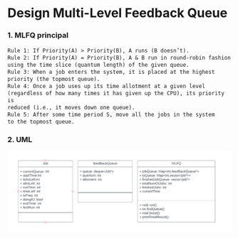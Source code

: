 # Design Multi-Level Feedback Queue

### 1.  MLFQ principal
```
Rule 1: If Priority(A) > Priority(B), A runs (B doesn’t).
Rule 2: If Priority(A) = Priority(B), A & B run in round-robin fashion using the time slice (quantum length) of the given queue.
Rule 3: When a job enters the system, it is placed at the highest
priority (the topmost queue).
Rule 4: Once a job uses up its time allotment at a given level (regardless of how many times it has given up the CPU), its priority is
reduced (i.e., it moves down one queue).
Rule 5: After some time period S, move all the jobs in the system
to the topmost queue.
```  

### 2. UML
![uml](https://github.com/huaxing-w/cs5600-computer-system/blob/MLFQ/mlfq.png)













